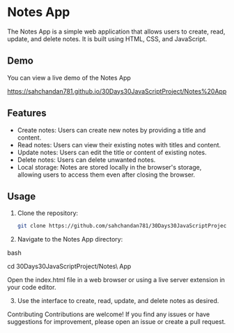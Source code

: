 # Notes App

The Notes App is a simple web application that allows users to create, read, update, and delete notes. It is built using HTML, CSS, and JavaScript.

## Demo

You can view a live demo of the Notes App 

https://sahchandan781.github.io/30Days30JavaScriptProject/Notes%20App

## Features

- Create notes: Users can create new notes by providing a title and content.
- Read notes: Users can view their existing notes with titles and content.
- Update notes: Users can edit the title or content of existing notes.
- Delete notes: Users can delete unwanted notes.
- Local storage: Notes are stored locally in the browser's storage, allowing users to access them even after closing the browser.

## Usage

1. Clone the repository:

   ```bash
   git clone https://github.com/sahchandan781/30Days30JavaScriptProject.git

2. Navigate to the Notes App directory:

  bash

  cd 30Days30JavaScriptProject/Notes\ App
  
  Open the index.html file in a web browser or using a live server extension in your code editor.

3. Use the interface to create, read, update, and delete notes as desired.

Contributing
Contributions are welcome! If you find any issues or have suggestions for improvement, please open an issue or create a pull request.
